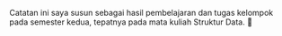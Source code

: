 Catatan ini saya susun sebagai hasil pembelajaran dan tugas kelompok pada semester kedua, tepatnya pada mata kuliah Struktur Data. 🚀